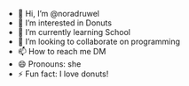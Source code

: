 - 👋 Hi, I’m @noradruwel
- 👀 I’m interested in Donuts
- 🌱 I’m currently learning School
- 💞️ I’m looking to collaborate on programming
- 📫 How to reach me DM
- 😄 Pronouns: she
- ⚡ Fun fact: I love donuts!

<!---
noradruwel/noradruwel is a ✨ special ✨ repository because its `README.md` (this file) appears on your GitHub profile.
You can click the Preview link to take a look at your changes.
--->
